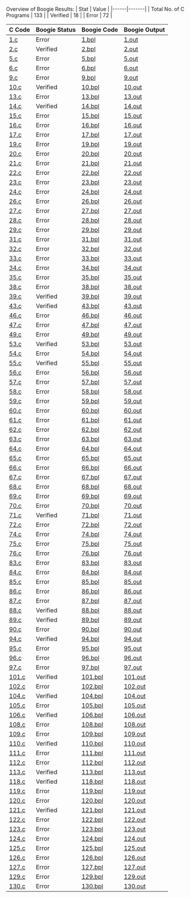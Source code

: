 Overview of Boogie Results:
| Stat | Value |
|------|-------|
| Total No. of C Programs | 133 |
| Verified | 18 |
| Error | 72 |

| C Code | Boogie Status | Boogie Code | Boogie Output |
|--------|---------------|-------------|---------------|
| [1.c](./c_benchmark_anon/1.c) | Error | [1.bpl](./boogie/1.bpl) | [1.out](./boogie/1.out) |
| [2.c](./c_benchmark_anon/2.c) | Verified | [2.bpl](./boogie/2.bpl) | [2.out](./boogie/2.out) |
| [5.c](./c_benchmark_anon/5.c) | Error | [5.bpl](./boogie/5.bpl) | [5.out](./boogie/5.out) |
| [6.c](./c_benchmark_anon/6.c) | Error | [6.bpl](./boogie/6.bpl) | [6.out](./boogie/6.out) |
| [9.c](./c_benchmark_anon/9.c) | Error | [9.bpl](./boogie/9.bpl) | [9.out](./boogie/9.out) |
| [10.c](./c_benchmark_anon/10.c) | Verified | [10.bpl](./boogie/10.bpl) | [10.out](./boogie/10.out) |
| [13.c](./c_benchmark_anon/13.c) | Error | [13.bpl](./boogie/13.bpl) | [13.out](./boogie/13.out) |
| [14.c](./c_benchmark_anon/14.c) | Verified | [14.bpl](./boogie/14.bpl) | [14.out](./boogie/14.out) |
| [15.c](./c_benchmark_anon/15.c) | Error | [15.bpl](./boogie/15.bpl) | [15.out](./boogie/15.out) |
| [16.c](./c_benchmark_anon/16.c) | Error | [16.bpl](./boogie/16.bpl) | [16.out](./boogie/16.out) |
| [17.c](./c_benchmark_anon/17.c) | Error | [17.bpl](./boogie/17.bpl) | [17.out](./boogie/17.out) |
| [19.c](./c_benchmark_anon/19.c) | Error | [19.bpl](./boogie/19.bpl) | [19.out](./boogie/19.out) |
| [20.c](./c_benchmark_anon/20.c) | Error | [20.bpl](./boogie/20.bpl) | [20.out](./boogie/20.out) |
| [21.c](./c_benchmark_anon/21.c) | Error | [21.bpl](./boogie/21.bpl) | [21.out](./boogie/21.out) |
| [22.c](./c_benchmark_anon/22.c) | Error | [22.bpl](./boogie/22.bpl) | [22.out](./boogie/22.out) |
| [23.c](./c_benchmark_anon/23.c) | Error | [23.bpl](./boogie/23.bpl) | [23.out](./boogie/23.out) |
| [24.c](./c_benchmark_anon/24.c) | Error | [24.bpl](./boogie/24.bpl) | [24.out](./boogie/24.out) |
| [26.c](./c_benchmark_anon/26.c) | Error | [26.bpl](./boogie/26.bpl) | [26.out](./boogie/26.out) |
| [27.c](./c_benchmark_anon/27.c) | Error | [27.bpl](./boogie/27.bpl) | [27.out](./boogie/27.out) |
| [28.c](./c_benchmark_anon/28.c) | Error | [28.bpl](./boogie/28.bpl) | [28.out](./boogie/28.out) |
| [29.c](./c_benchmark_anon/29.c) | Error | [29.bpl](./boogie/29.bpl) | [29.out](./boogie/29.out) |
| [31.c](./c_benchmark_anon/31.c) | Error | [31.bpl](./boogie/31.bpl) | [31.out](./boogie/31.out) |
| [32.c](./c_benchmark_anon/32.c) | Error | [32.bpl](./boogie/32.bpl) | [32.out](./boogie/32.out) |
| [33.c](./c_benchmark_anon/33.c) | Error | [33.bpl](./boogie/33.bpl) | [33.out](./boogie/33.out) |
| [34.c](./c_benchmark_anon/34.c) | Error | [34.bpl](./boogie/34.bpl) | [34.out](./boogie/34.out) |
| [35.c](./c_benchmark_anon/35.c) | Error | [35.bpl](./boogie/35.bpl) | [35.out](./boogie/35.out) |
| [38.c](./c_benchmark_anon/38.c) | Error | [38.bpl](./boogie/38.bpl) | [38.out](./boogie/38.out) |
| [39.c](./c_benchmark_anon/39.c) | Verified | [39.bpl](./boogie/39.bpl) | [39.out](./boogie/39.out) |
| [43.c](./c_benchmark_anon/43.c) | Verified | [43.bpl](./boogie/43.bpl) | [43.out](./boogie/43.out) |
| [46.c](./c_benchmark_anon/46.c) | Error | [46.bpl](./boogie/46.bpl) | [46.out](./boogie/46.out) |
| [47.c](./c_benchmark_anon/47.c) | Error | [47.bpl](./boogie/47.bpl) | [47.out](./boogie/47.out) |
| [49.c](./c_benchmark_anon/49.c) | Error | [49.bpl](./boogie/49.bpl) | [49.out](./boogie/49.out) |
| [53.c](./c_benchmark_anon/53.c) | Verified | [53.bpl](./boogie/53.bpl) | [53.out](./boogie/53.out) |
| [54.c](./c_benchmark_anon/54.c) | Error | [54.bpl](./boogie/54.bpl) | [54.out](./boogie/54.out) |
| [55.c](./c_benchmark_anon/55.c) | Verified | [55.bpl](./boogie/55.bpl) | [55.out](./boogie/55.out) |
| [56.c](./c_benchmark_anon/56.c) | Error | [56.bpl](./boogie/56.bpl) | [56.out](./boogie/56.out) |
| [57.c](./c_benchmark_anon/57.c) | Error | [57.bpl](./boogie/57.bpl) | [57.out](./boogie/57.out) |
| [58.c](./c_benchmark_anon/58.c) | Error | [58.bpl](./boogie/58.bpl) | [58.out](./boogie/58.out) |
| [59.c](./c_benchmark_anon/59.c) | Error | [59.bpl](./boogie/59.bpl) | [59.out](./boogie/59.out) |
| [60.c](./c_benchmark_anon/60.c) | Error | [60.bpl](./boogie/60.bpl) | [60.out](./boogie/60.out) |
| [61.c](./c_benchmark_anon/61.c) | Error | [61.bpl](./boogie/61.bpl) | [61.out](./boogie/61.out) |
| [62.c](./c_benchmark_anon/62.c) | Error | [62.bpl](./boogie/62.bpl) | [62.out](./boogie/62.out) |
| [63.c](./c_benchmark_anon/63.c) | Error | [63.bpl](./boogie/63.bpl) | [63.out](./boogie/63.out) |
| [64.c](./c_benchmark_anon/64.c) | Error | [64.bpl](./boogie/64.bpl) | [64.out](./boogie/64.out) |
| [65.c](./c_benchmark_anon/65.c) | Error | [65.bpl](./boogie/65.bpl) | [65.out](./boogie/65.out) |
| [66.c](./c_benchmark_anon/66.c) | Error | [66.bpl](./boogie/66.bpl) | [66.out](./boogie/66.out) |
| [67.c](./c_benchmark_anon/67.c) | Error | [67.bpl](./boogie/67.bpl) | [67.out](./boogie/67.out) |
| [68.c](./c_benchmark_anon/68.c) | Error | [68.bpl](./boogie/68.bpl) | [68.out](./boogie/68.out) |
| [69.c](./c_benchmark_anon/69.c) | Error | [69.bpl](./boogie/69.bpl) | [69.out](./boogie/69.out) |
| [70.c](./c_benchmark_anon/70.c) | Error | [70.bpl](./boogie/70.bpl) | [70.out](./boogie/70.out) |
| [71.c](./c_benchmark_anon/71.c) | Verified | [71.bpl](./boogie/71.bpl) | [71.out](./boogie/71.out) |
| [72.c](./c_benchmark_anon/72.c) | Error | [72.bpl](./boogie/72.bpl) | [72.out](./boogie/72.out) |
| [74.c](./c_benchmark_anon/74.c) | Error | [74.bpl](./boogie/74.bpl) | [74.out](./boogie/74.out) |
| [75.c](./c_benchmark_anon/75.c) | Error | [75.bpl](./boogie/75.bpl) | [75.out](./boogie/75.out) |
| [76.c](./c_benchmark_anon/76.c) | Error | [76.bpl](./boogie/76.bpl) | [76.out](./boogie/76.out) |
| [83.c](./c_benchmark_anon/83.c) | Error | [83.bpl](./boogie/83.bpl) | [83.out](./boogie/83.out) |
| [84.c](./c_benchmark_anon/84.c) | Error | [84.bpl](./boogie/84.bpl) | [84.out](./boogie/84.out) |
| [85.c](./c_benchmark_anon/85.c) | Error | [85.bpl](./boogie/85.bpl) | [85.out](./boogie/85.out) |
| [86.c](./c_benchmark_anon/86.c) | Error | [86.bpl](./boogie/86.bpl) | [86.out](./boogie/86.out) |
| [87.c](./c_benchmark_anon/87.c) | Error | [87.bpl](./boogie/87.bpl) | [87.out](./boogie/87.out) |
| [88.c](./c_benchmark_anon/88.c) | Verified | [88.bpl](./boogie/88.bpl) | [88.out](./boogie/88.out) |
| [89.c](./c_benchmark_anon/89.c) | Verified | [89.bpl](./boogie/89.bpl) | [89.out](./boogie/89.out) |
| [90.c](./c_benchmark_anon/90.c) | Error | [90.bpl](./boogie/90.bpl) | [90.out](./boogie/90.out) |
| [94.c](./c_benchmark_anon/94.c) | Verified | [94.bpl](./boogie/94.bpl) | [94.out](./boogie/94.out) |
| [95.c](./c_benchmark_anon/95.c) | Error | [95.bpl](./boogie/95.bpl) | [95.out](./boogie/95.out) |
| [96.c](./c_benchmark_anon/96.c) | Error | [96.bpl](./boogie/96.bpl) | [96.out](./boogie/96.out) |
| [97.c](./c_benchmark_anon/97.c) | Error | [97.bpl](./boogie/97.bpl) | [97.out](./boogie/97.out) |
| [101.c](./c_benchmark_anon/101.c) | Verified | [101.bpl](./boogie/101.bpl) | [101.out](./boogie/101.out) |
| [102.c](./c_benchmark_anon/102.c) | Error | [102.bpl](./boogie/102.bpl) | [102.out](./boogie/102.out) |
| [104.c](./c_benchmark_anon/104.c) | Verified | [104.bpl](./boogie/104.bpl) | [104.out](./boogie/104.out) |
| [105.c](./c_benchmark_anon/105.c) | Error | [105.bpl](./boogie/105.bpl) | [105.out](./boogie/105.out) |
| [106.c](./c_benchmark_anon/106.c) | Verified | [106.bpl](./boogie/106.bpl) | [106.out](./boogie/106.out) |
| [108.c](./c_benchmark_anon/108.c) | Error | [108.bpl](./boogie/108.bpl) | [108.out](./boogie/108.out) |
| [109.c](./c_benchmark_anon/109.c) | Error | [109.bpl](./boogie/109.bpl) | [109.out](./boogie/109.out) |
| [110.c](./c_benchmark_anon/110.c) | Verified | [110.bpl](./boogie/110.bpl) | [110.out](./boogie/110.out) |
| [111.c](./c_benchmark_anon/111.c) | Error | [111.bpl](./boogie/111.bpl) | [111.out](./boogie/111.out) |
| [112.c](./c_benchmark_anon/112.c) | Error | [112.bpl](./boogie/112.bpl) | [112.out](./boogie/112.out) |
| [113.c](./c_benchmark_anon/113.c) | Verified | [113.bpl](./boogie/113.bpl) | [113.out](./boogie/113.out) |
| [118.c](./c_benchmark_anon/118.c) | Verified | [118.bpl](./boogie/118.bpl) | [118.out](./boogie/118.out) |
| [119.c](./c_benchmark_anon/119.c) | Error | [119.bpl](./boogie/119.bpl) | [119.out](./boogie/119.out) |
| [120.c](./c_benchmark_anon/120.c) | Error | [120.bpl](./boogie/120.bpl) | [120.out](./boogie/120.out) |
| [121.c](./c_benchmark_anon/121.c) | Verified | [121.bpl](./boogie/121.bpl) | [121.out](./boogie/121.out) |
| [122.c](./c_benchmark_anon/122.c) | Error | [122.bpl](./boogie/122.bpl) | [122.out](./boogie/122.out) |
| [123.c](./c_benchmark_anon/123.c) | Error | [123.bpl](./boogie/123.bpl) | [123.out](./boogie/123.out) |
| [124.c](./c_benchmark_anon/124.c) | Error | [124.bpl](./boogie/124.bpl) | [124.out](./boogie/124.out) |
| [125.c](./c_benchmark_anon/125.c) | Error | [125.bpl](./boogie/125.bpl) | [125.out](./boogie/125.out) |
| [126.c](./c_benchmark_anon/126.c) | Error | [126.bpl](./boogie/126.bpl) | [126.out](./boogie/126.out) |
| [127.c](./c_benchmark_anon/127.c) | Error | [127.bpl](./boogie/127.bpl) | [127.out](./boogie/127.out) |
| [129.c](./c_benchmark_anon/129.c) | Error | [129.bpl](./boogie/129.bpl) | [129.out](./boogie/129.out) |
| [130.c](./c_benchmark_anon/130.c) | Error | [130.bpl](./boogie/130.bpl) | [130.out](./boogie/130.out) |

    